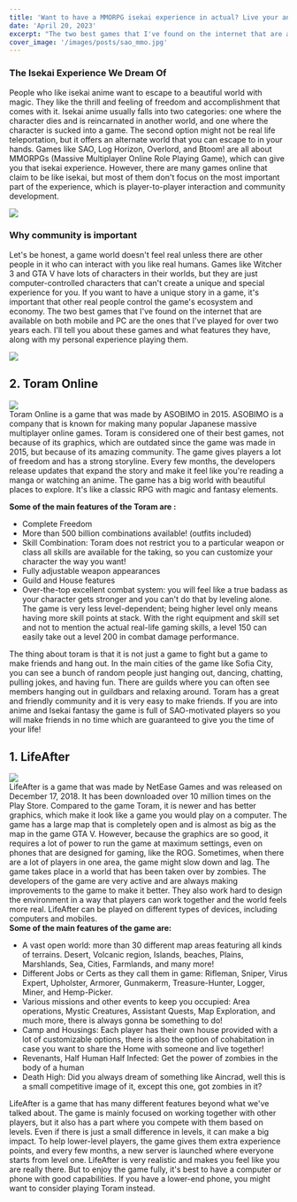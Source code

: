```yaml
---
title: 'Want to have a MMORPG isekai experience in actual? Live your anime life in these games'
date: 'April 20, 2023'
excerpt: "The two best games that I've found on the internet that are available on both mobile and PC are the ones that I've played for over two years each. I'll tell you about these games and what features they have, along with my personal experience playing them."
cover_image: '/images/posts/sao_mmo.jpg'
---
```


### The Isekai Experience We Dream Of
People who like isekai anime want to escape to a beautiful world with magic. They like the thrill and feeling of freedom and accomplishment that comes with it. Isekai anime usually falls into two categories: one where the character dies and is reincarnated in another world, and one where the character is sucked into a game. The second option might not be real life teleportation, but it offers an alternate world that you can escape to in your hands. Games like SAO, Log Horizon, Overlord, and Btoom! are all about MMORPGs (Massive Multiplayer Online Role Playing Game), which can give you that isekai experience. However, there are many games online that claim to be like isekai, but most of them don't focus on the most important part of the experience, which is player-to-player interaction and community development.    
  
![](https://images2.imgbox.com/37/c2/gKzQsVib_o.jpg)  

### Why community is important
Let's be honest, a game world doesn't feel real unless there are other people in it who can interact with you like real humans. Games like Witcher 3 and GTA V have lots of characters in their worlds, but they are just computer-controlled characters that can't create a unique and special experience for you. If you want to have a unique story in a game, it's important that other real people control the game's ecosystem and economy. The two best games that I've found on the internet that are available on both mobile and PC are the ones that I've played for over two years each. I'll tell you about these games and what features they have, along with my personal experience playing them.  
  
![](https://images2.imgbox.com/18/26/r4A3arPf_o.jpg)


## 2. Toram Online
![](https://images2.imgbox.com/36/fd/9NYVzVWB_o.jpg)  
Toram Online is a game that was made by ASOBIMO in 2015. ASOBIMO is a company that is known for making many popular Japanese massive multiplayer online games. Toram is considered one of their best games, not because of its graphics, which are outdated since the game was made in 2015, but because of its amazing community. The game gives players a lot of freedom and has a strong storyline. Every few months, the developers release updates that expand the story and make it feel like you're reading a manga or watching an anime. The game has a big world with beautiful places to explore. It's like a classic RPG with magic and fantasy elements.  
  
**Some of the main features of the Toram are :**  
- Complete Freedom
- More than 500 billion combinations available! (outfits included)
- Skill Combination: Toram does not restrict you to a particular weapon or class all skills are available for the taking, so you can customize your character the way you want!
- Fully adjustable weapon appearances
- Guild and House features
- Over-the-top excellent combat system: you will feel like a true badass as your character gets stronger and you can't do that by leveling alone. The game is very less level-dependent; being higher level only means having more skill points at stack. With the right equipment and skill set and not to mention the actual real-life gaming skills, a level 150 can easily take out a level 200 in combat damage performance.
  

The thing about toram is that it is not just a game to fight but a game to make friends and hang out. In the main cities of the game like Sofia City, you can see a bunch of random people just hanging out, dancing, chatting, pulling jokes, and having fun. There are guilds where you can often see members hanging out in guildbars and relaxing around. Toram has a great and friendly community and it is very easy to make friends. If you are into anime and Isekai fantasy the game is full of SAO-motivated players so you will make friends in no time which are guaranteed to give you the time of your life!  
  
## 1. LifeAfter
![](https://images2.imgbox.com/a0/ea/HgtLN04m_o.jpg)  
LifeAfter is a game that was made by NetEase Games and was released on December 17, 2018. It has been downloaded over 10 million times on the Play Store. Compared to the game Toram, it is newer and has better graphics, which make it look like a game you would play on a computer. The game has a large map that is completely open and is almost as big as the map in the game GTA V. However, because the graphics are so good, it requires a lot of power to run the game at maximum settings, even on phones that are designed for gaming, like the ROG. Sometimes, when there are a lot of players in one area, the game might slow down and lag. The game takes place in a world that has been taken over by zombies. The developers of the game are very active and are always making improvements to the game to make it better. They also work hard to design the environment in a way that players can work together and the world feels more real. LifeAfter can be played on different types of devices, including computers and mobiles.  
**Some of the main features of the game are:**  

- A vast open world: more than 30 different map areas featuring all kinds of terrains. Desert, Volcanic region, Islands, beaches, Plains, Marshlands, Sea, Cities, Farmlands, and many more!
- Different Jobs or Certs as they call them in game: Rifleman, Sniper, Virus Expert, Upholster, Armorer, Gunmakerm, Treasure-Hunter, Logger, Miner, and Hemp-Picker.
- Various missions and other events to keep you occupied: Area operations, Mystic Creatures, Assistant Quests, Map Exploration, and much more, there is always gonna be something to do!
- Camp and Housings: Each player has their own house provided with a lot of customizable options, there is also the option of cohabitation in case you want to share the Home with someone and live together!
- Revenants, Half Human Half Infected: Get the power of zombies in the body of a human
- Death High: Did you always dream of something like Aincrad, well this is a small competitive image of it, except this one, got zombies in it?
  

LifeAfter is a game that has many different features beyond what we've talked about. The game is mainly focused on working together with other players, but it also has a part where you compete with them based on levels. Even if there is just a small difference in levels, it can make a big impact. To help lower-level players, the game gives them extra experience points, and every few months, a new server is launched where everyone starts from level one. LifeAfter is very realistic and makes you feel like you are really there. But to enjoy the game fully, it's best to have a computer or phone with good capabilities. If you have a lower-end phone, you might want to consider playing Toram instead.  
